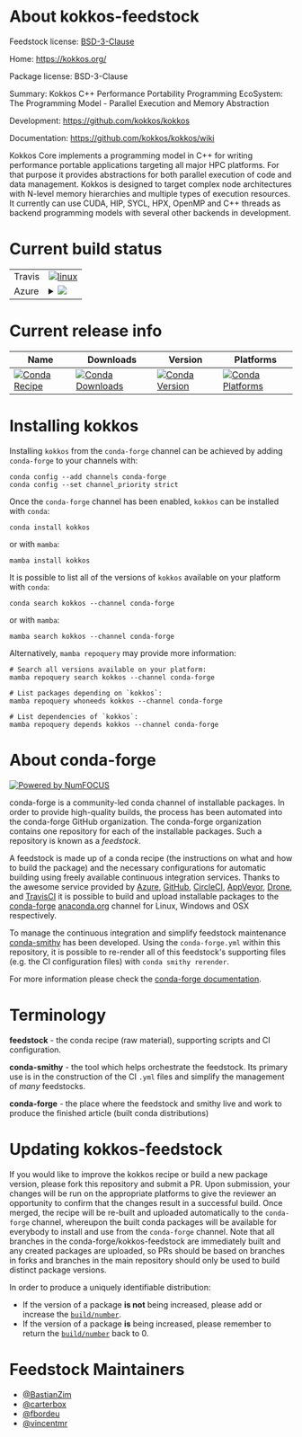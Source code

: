 About kokkos-feedstock
======================

Feedstock license: [BSD-3-Clause](https://github.com/conda-forge/kokkos-feedstock/blob/main/LICENSE.txt)

Home: https://kokkos.org/

Package license: BSD-3-Clause

Summary: Kokkos C++ Performance Portability Programming EcoSystem: The Programming Model - Parallel Execution and Memory Abstraction


Development: https://github.com/kokkos/kokkos

Documentation: https://github.com/kokkos/kokkos/wiki

Kokkos Core implements a programming model in C++ for writing performance portable applications targeting all major HPC platforms. For that purpose it provides abstractions for both parallel execution of code and data management. Kokkos is designed to target complex node architectures with N-level memory hierarchies and multiple types of execution resources. It currently can use CUDA, HIP, SYCL, HPX, OpenMP and C++ threads as backend programming models with several other backends in development.


Current build status
====================


<table><tr>
    <td>Travis</td>
    <td>
      <a href="https://app.travis-ci.com/conda-forge/kokkos-feedstock">
        <img alt="linux" src="https://img.shields.io/travis/com/conda-forge/kokkos-feedstock/main.svg?label=Linux">
      </a>
    </td>
  </tr>
    
  <tr>
    <td>Azure</td>
    <td>
      <details>
        <summary>
          <a href="https://dev.azure.com/conda-forge/feedstock-builds/_build/latest?definitionId=16882&branchName=main">
            <img src="https://dev.azure.com/conda-forge/feedstock-builds/_apis/build/status/kokkos-feedstock?branchName=main">
          </a>
        </summary>
        <table>
          <thead><tr><th>Variant</th><th>Status</th></tr></thead>
          <tbody><tr>
              <td>linux_64_cuda_compilerNonecuda_compiler_versionNonecxx_compiler_version13fortran_compiler_version13</td>
              <td>
                <a href="https://dev.azure.com/conda-forge/feedstock-builds/_build/latest?definitionId=16882&branchName=main">
                  <img src="https://dev.azure.com/conda-forge/feedstock-builds/_apis/build/status/kokkos-feedstock?branchName=main&jobName=linux&configuration=linux%20linux_64_cuda_compilerNonecuda_compiler_versionNonecxx_compiler_version13fortran_compiler_version13" alt="variant">
                </a>
              </td>
            </tr><tr>
              <td>linux_64_cuda_compilercuda-nvcccuda_compiler_version12.6cxx_compiler_version12fortran_compiler_version12</td>
              <td>
                <a href="https://dev.azure.com/conda-forge/feedstock-builds/_build/latest?definitionId=16882&branchName=main">
                  <img src="https://dev.azure.com/conda-forge/feedstock-builds/_apis/build/status/kokkos-feedstock?branchName=main&jobName=linux&configuration=linux%20linux_64_cuda_compilercuda-nvcccuda_compiler_version12.6cxx_compiler_version12fortran_compiler_version12" alt="variant">
                </a>
              </td>
            </tr><tr>
              <td>linux_64_cuda_compilernvcccuda_compiler_version11.8cxx_compiler_version11fortran_compiler_version11</td>
              <td>
                <a href="https://dev.azure.com/conda-forge/feedstock-builds/_build/latest?definitionId=16882&branchName=main">
                  <img src="https://dev.azure.com/conda-forge/feedstock-builds/_apis/build/status/kokkos-feedstock?branchName=main&jobName=linux&configuration=linux%20linux_64_cuda_compilernvcccuda_compiler_version11.8cxx_compiler_version11fortran_compiler_version11" alt="variant">
                </a>
              </td>
            </tr><tr>
              <td>linux_aarch64_cuda_compilerNonecuda_compiler_versionNonecxx_compiler_version13fortran_compiler_version13</td>
              <td>
                <a href="https://dev.azure.com/conda-forge/feedstock-builds/_build/latest?definitionId=16882&branchName=main">
                  <img src="https://dev.azure.com/conda-forge/feedstock-builds/_apis/build/status/kokkos-feedstock?branchName=main&jobName=linux&configuration=linux%20linux_aarch64_cuda_compilerNonecuda_compiler_versionNonecxx_compiler_version13fortran_compiler_version13" alt="variant">
                </a>
              </td>
            </tr><tr>
              <td>linux_aarch64_cuda_compilercuda-nvcccuda_compiler_version12.6cxx_compiler_version12fortran_compiler_version12</td>
              <td>
                <a href="https://dev.azure.com/conda-forge/feedstock-builds/_build/latest?definitionId=16882&branchName=main">
                  <img src="https://dev.azure.com/conda-forge/feedstock-builds/_apis/build/status/kokkos-feedstock?branchName=main&jobName=linux&configuration=linux%20linux_aarch64_cuda_compilercuda-nvcccuda_compiler_version12.6cxx_compiler_version12fortran_compiler_version12" alt="variant">
                </a>
              </td>
            </tr><tr>
              <td>linux_aarch64_cuda_compilernvcccuda_compiler_version11.8cxx_compiler_version11fortran_compiler_version11</td>
              <td>
                <a href="https://dev.azure.com/conda-forge/feedstock-builds/_build/latest?definitionId=16882&branchName=main">
                  <img src="https://dev.azure.com/conda-forge/feedstock-builds/_apis/build/status/kokkos-feedstock?branchName=main&jobName=linux&configuration=linux%20linux_aarch64_cuda_compilernvcccuda_compiler_version11.8cxx_compiler_version11fortran_compiler_version11" alt="variant">
                </a>
              </td>
            </tr><tr>
              <td>linux_ppc64le_cuda_compiler_version11.8cxx_compiler_version11fortran_compiler_version11</td>
              <td>
                <a href="https://dev.azure.com/conda-forge/feedstock-builds/_build/latest?definitionId=16882&branchName=main">
                  <img src="https://dev.azure.com/conda-forge/feedstock-builds/_apis/build/status/kokkos-feedstock?branchName=main&jobName=linux&configuration=linux%20linux_ppc64le_cuda_compiler_version11.8cxx_compiler_version11fortran_compiler_version11" alt="variant">
                </a>
              </td>
            </tr><tr>
              <td>linux_ppc64le_cuda_compiler_version12.4cxx_compiler_version12fortran_compiler_version12</td>
              <td>
                <a href="https://dev.azure.com/conda-forge/feedstock-builds/_build/latest?definitionId=16882&branchName=main">
                  <img src="https://dev.azure.com/conda-forge/feedstock-builds/_apis/build/status/kokkos-feedstock?branchName=main&jobName=linux&configuration=linux%20linux_ppc64le_cuda_compiler_version12.4cxx_compiler_version12fortran_compiler_version12" alt="variant">
                </a>
              </td>
            </tr><tr>
              <td>linux_ppc64le_cuda_compiler_versionNonecxx_compiler_version13fortran_compiler_version13</td>
              <td>
                <a href="https://dev.azure.com/conda-forge/feedstock-builds/_build/latest?definitionId=16882&branchName=main">
                  <img src="https://dev.azure.com/conda-forge/feedstock-builds/_apis/build/status/kokkos-feedstock?branchName=main&jobName=linux&configuration=linux%20linux_ppc64le_cuda_compiler_versionNonecxx_compiler_version13fortran_compiler_version13" alt="variant">
                </a>
              </td>
            </tr><tr>
              <td>osx_64</td>
              <td>
                <a href="https://dev.azure.com/conda-forge/feedstock-builds/_build/latest?definitionId=16882&branchName=main">
                  <img src="https://dev.azure.com/conda-forge/feedstock-builds/_apis/build/status/kokkos-feedstock?branchName=main&jobName=osx&configuration=osx%20osx_64_" alt="variant">
                </a>
              </td>
            </tr><tr>
              <td>osx_arm64</td>
              <td>
                <a href="https://dev.azure.com/conda-forge/feedstock-builds/_build/latest?definitionId=16882&branchName=main">
                  <img src="https://dev.azure.com/conda-forge/feedstock-builds/_apis/build/status/kokkos-feedstock?branchName=main&jobName=osx&configuration=osx%20osx_arm64_" alt="variant">
                </a>
              </td>
            </tr><tr>
              <td>win_64_cuda_compilerNonecuda_compiler_versionNone</td>
              <td>
                <a href="https://dev.azure.com/conda-forge/feedstock-builds/_build/latest?definitionId=16882&branchName=main">
                  <img src="https://dev.azure.com/conda-forge/feedstock-builds/_apis/build/status/kokkos-feedstock?branchName=main&jobName=win&configuration=win%20win_64_cuda_compilerNonecuda_compiler_versionNone" alt="variant">
                </a>
              </td>
            </tr><tr>
              <td>win_64_cuda_compilercuda-nvcccuda_compiler_version12.6</td>
              <td>
                <a href="https://dev.azure.com/conda-forge/feedstock-builds/_build/latest?definitionId=16882&branchName=main">
                  <img src="https://dev.azure.com/conda-forge/feedstock-builds/_apis/build/status/kokkos-feedstock?branchName=main&jobName=win&configuration=win%20win_64_cuda_compilercuda-nvcccuda_compiler_version12.6" alt="variant">
                </a>
              </td>
            </tr><tr>
              <td>win_64_cuda_compilernvcccuda_compiler_version11.8</td>
              <td>
                <a href="https://dev.azure.com/conda-forge/feedstock-builds/_build/latest?definitionId=16882&branchName=main">
                  <img src="https://dev.azure.com/conda-forge/feedstock-builds/_apis/build/status/kokkos-feedstock?branchName=main&jobName=win&configuration=win%20win_64_cuda_compilernvcccuda_compiler_version11.8" alt="variant">
                </a>
              </td>
            </tr>
          </tbody>
        </table>
      </details>
    </td>
  </tr>
</table>

Current release info
====================

| Name | Downloads | Version | Platforms |
| --- | --- | --- | --- |
| [![Conda Recipe](https://img.shields.io/badge/recipe-kokkos-green.svg)](https://anaconda.org/conda-forge/kokkos) | [![Conda Downloads](https://img.shields.io/conda/dn/conda-forge/kokkos.svg)](https://anaconda.org/conda-forge/kokkos) | [![Conda Version](https://img.shields.io/conda/vn/conda-forge/kokkos.svg)](https://anaconda.org/conda-forge/kokkos) | [![Conda Platforms](https://img.shields.io/conda/pn/conda-forge/kokkos.svg)](https://anaconda.org/conda-forge/kokkos) |

Installing kokkos
=================

Installing `kokkos` from the `conda-forge` channel can be achieved by adding `conda-forge` to your channels with:

```
conda config --add channels conda-forge
conda config --set channel_priority strict
```

Once the `conda-forge` channel has been enabled, `kokkos` can be installed with `conda`:

```
conda install kokkos
```

or with `mamba`:

```
mamba install kokkos
```

It is possible to list all of the versions of `kokkos` available on your platform with `conda`:

```
conda search kokkos --channel conda-forge
```

or with `mamba`:

```
mamba search kokkos --channel conda-forge
```

Alternatively, `mamba repoquery` may provide more information:

```
# Search all versions available on your platform:
mamba repoquery search kokkos --channel conda-forge

# List packages depending on `kokkos`:
mamba repoquery whoneeds kokkos --channel conda-forge

# List dependencies of `kokkos`:
mamba repoquery depends kokkos --channel conda-forge
```


About conda-forge
=================

[![Powered by
NumFOCUS](https://img.shields.io/badge/powered%20by-NumFOCUS-orange.svg?style=flat&colorA=E1523D&colorB=007D8A)](https://numfocus.org)

conda-forge is a community-led conda channel of installable packages.
In order to provide high-quality builds, the process has been automated into the
conda-forge GitHub organization. The conda-forge organization contains one repository
for each of the installable packages. Such a repository is known as a *feedstock*.

A feedstock is made up of a conda recipe (the instructions on what and how to build
the package) and the necessary configurations for automatic building using freely
available continuous integration services. Thanks to the awesome service provided by
[Azure](https://azure.microsoft.com/en-us/services/devops/), [GitHub](https://github.com/),
[CircleCI](https://circleci.com/), [AppVeyor](https://www.appveyor.com/),
[Drone](https://cloud.drone.io/welcome), and [TravisCI](https://travis-ci.com/)
it is possible to build and upload installable packages to the
[conda-forge](https://anaconda.org/conda-forge) [anaconda.org](https://anaconda.org/)
channel for Linux, Windows and OSX respectively.

To manage the continuous integration and simplify feedstock maintenance
[conda-smithy](https://github.com/conda-forge/conda-smithy) has been developed.
Using the ``conda-forge.yml`` within this repository, it is possible to re-render all of
this feedstock's supporting files (e.g. the CI configuration files) with ``conda smithy rerender``.

For more information please check the [conda-forge documentation](https://conda-forge.org/docs/).

Terminology
===========

**feedstock** - the conda recipe (raw material), supporting scripts and CI configuration.

**conda-smithy** - the tool which helps orchestrate the feedstock.
                   Its primary use is in the construction of the CI ``.yml`` files
                   and simplify the management of *many* feedstocks.

**conda-forge** - the place where the feedstock and smithy live and work to
                  produce the finished article (built conda distributions)


Updating kokkos-feedstock
=========================

If you would like to improve the kokkos recipe or build a new
package version, please fork this repository and submit a PR. Upon submission,
your changes will be run on the appropriate platforms to give the reviewer an
opportunity to confirm that the changes result in a successful build. Once
merged, the recipe will be re-built and uploaded automatically to the
`conda-forge` channel, whereupon the built conda packages will be available for
everybody to install and use from the `conda-forge` channel.
Note that all branches in the conda-forge/kokkos-feedstock are
immediately built and any created packages are uploaded, so PRs should be based
on branches in forks and branches in the main repository should only be used to
build distinct package versions.

In order to produce a uniquely identifiable distribution:
 * If the version of a package **is not** being increased, please add or increase
   the [``build/number``](https://docs.conda.io/projects/conda-build/en/latest/resources/define-metadata.html#build-number-and-string).
 * If the version of a package **is** being increased, please remember to return
   the [``build/number``](https://docs.conda.io/projects/conda-build/en/latest/resources/define-metadata.html#build-number-and-string)
   back to 0.

Feedstock Maintainers
=====================

* [@BastianZim](https://github.com/BastianZim/)
* [@carterbox](https://github.com/carterbox/)
* [@fbordeu](https://github.com/fbordeu/)
* [@vincentmr](https://github.com/vincentmr/)

